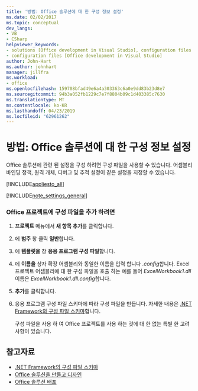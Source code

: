 ```yaml
---
title: '방법: Office 솔루션에 대 한 구성 정보 설정'
ms.date: 02/02/2017
ms.topic: conceptual
dev_langs:
- VB
- CSharp
helpviewer_keywords:
- solutions [Office development in Visual Studio], configuration files
- configuration files [Office development in Visual Studio]
author: John-Hart
ms.author: johnhart
manager: jillfra
ms.workload:
- office
ms.openlocfilehash: 159708bfad49e6a4a303363c6a0e9dd83b23d8e7
ms.sourcegitcommit: 94b3a052fb1229c7e7f8804b09c1d403385c7630
ms.translationtype: MT
ms.contentlocale: ko-KR
ms.lasthandoff: 04/23/2019
ms.locfileid: "62961262"
---
```

# <a name="how-to-set-up-configuration-information-for-an-office-solution"></a>방법: Office 솔루션에 대 한 구성 정보 설정
  Office 솔루션에 관련 된 설정을 구성 하려면 구성 파일을 사용할 수 있습니다. 어셈블리 바인딩 정책, 원격 개체, 디버그 및 추적 설정이 같은 설정을 지정할 수 있습니다.

 [!INCLUDE[appliesto_all](../vsto/includes/appliesto-all-md.md)]

 [!INCLUDE[note_settings_general](../sharepoint/includes/note-settings-general-md.md)]

### <a name="to-add-a-configuration-file-to-your-office-project"></a>Office 프로젝트에 구성 파일을 추가 하려면

1. **프로젝트** 메뉴에서 **새 항목 추가**를 클릭합니다.

2. 에 **범주** 창 클릭 **일반**합니다.

3. 에 **템플릿을** 창 **응용 프로그램 구성 파일**합니다.

4. 에 **이름을** 상자 확장 어셈블리와 동일한 이름을 입력 합니다 *.config*합니다. Excel 프로젝트 어셈블리에 대 한 구성 파일을 호출 하는 예를 들어 *ExcelWorkbook1.dll* 이름은 *ExcelWorkbook1.dll.config*합니다.

5. **추가**를 클릭합니다.

6. 응용 프로그램 구성 파일 스키마에 따라 구성 파일을 만듭니다. 자세한 내용은 [.NET Framework의 구성 파일 스키마](/dotnet/framework/configure-apps/file-schema/index)합니다.

   구성 파일을 사용 하 여 Office 프로젝트를 사용 하는 것에 대 한 없는 특별 한 고려 사항이 있습니다.

## <a name="see-also"></a>참고자료
- [.NET Framework의 구성 파일 스키마](/dotnet/framework/configure-apps/file-schema/index)
- [Office 솔루션을 만들고 디자인](../vsto/designing-and-creating-office-solutions.md)
- [Office 솔루션 배포](../vsto/deploying-an-office-solution.md)
